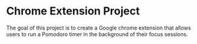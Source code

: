 # Chrome Extension Project
The goal of this project is to create a Google chrome extension that allows users to run a Pomodoro timer in the background of their focus sessions.
